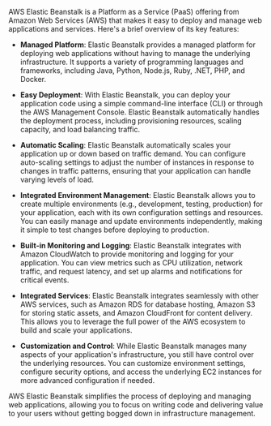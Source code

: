 AWS Elastic Beanstalk is a Platform as a Service (PaaS) offering from Amazon Web Services (AWS) that makes it easy to deploy and manage web applications and services. Here's a brief overview of its key features:

- **Managed Platform**: Elastic Beanstalk provides a managed platform for deploying web applications without having to manage the underlying infrastructure. It supports a variety of programming languages and frameworks, including Java, Python, Node.js, Ruby, .NET, PHP, and Docker.

- **Easy Deployment**: With Elastic Beanstalk, you can deploy your application code using a simple command-line interface (CLI) or through the AWS Management Console. Elastic Beanstalk automatically handles the deployment process, including provisioning resources, scaling capacity, and load balancing traffic.

- **Automatic Scaling**: Elastic Beanstalk automatically scales your application up or down based on traffic demand. You can configure auto-scaling settings to adjust the number of instances in response to changes in traffic patterns, ensuring that your application can handle varying levels of load.

- **Integrated Environment Management**: Elastic Beanstalk allows you to create multiple environments (e.g., development, testing, production) for your application, each with its own configuration settings and resources. You can easily manage and update environments independently, making it simple to test changes before deploying to production.

- **Built-in Monitoring and Logging**: Elastic Beanstalk integrates with Amazon CloudWatch to provide monitoring and logging for your application. You can view metrics such as CPU utilization, network traffic, and request latency, and set up alarms and notifications for critical events.

- **Integrated Services**: Elastic Beanstalk integrates seamlessly with other AWS services, such as Amazon RDS for database hosting, Amazon S3 for storing static assets, and Amazon CloudFront for content delivery. This allows you to leverage the full power of the AWS ecosystem to build and scale your applications.

- **Customization and Control**: While Elastic Beanstalk manages many aspects of your application's infrastructure, you still have control over the underlying resources. You can customize environment settings, configure security options, and access the underlying EC2 instances for more advanced configuration if needed.

AWS Elastic Beanstalk simplifies the process of deploying and managing web applications, allowing you to focus on writing code and delivering value to your users without getting bogged down in infrastructure management.